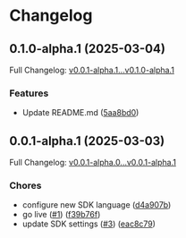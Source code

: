 # Changelog

## 0.1.0-alpha.1 (2025-03-04)

Full Changelog: [v0.0.1-alpha.1...v0.1.0-alpha.1](https://github.com/sudoping01/djelia-sdk-node/compare/v0.0.1-alpha.1...v0.1.0-alpha.1)

### Features

* Update README.md ([5aa8bd0](https://github.com/sudoping01/djelia-sdk-node/commit/5aa8bd0bd659d7f6e77b5fd3adb71487343c01b9))

## 0.0.1-alpha.1 (2025-03-03)

Full Changelog: [v0.0.1-alpha.0...v0.0.1-alpha.1](https://github.com/sudoping01/djelia-sdk-node/compare/v0.0.1-alpha.0...v0.0.1-alpha.1)

### Chores

* configure new SDK language ([d4a907b](https://github.com/sudoping01/djelia-sdk-node/commit/d4a907bc703242b380aca911ae8b3cd90a72bbbb))
* go live ([#1](https://github.com/sudoping01/djelia-sdk-node/issues/1)) ([f39b76f](https://github.com/sudoping01/djelia-sdk-node/commit/f39b76ffb182c7090c809abf496ca66c1d1ce7c7))
* update SDK settings ([#3](https://github.com/sudoping01/djelia-sdk-node/issues/3)) ([eac8c79](https://github.com/sudoping01/djelia-sdk-node/commit/eac8c7952dd3f554045230bf02ac8da75742cac6))
